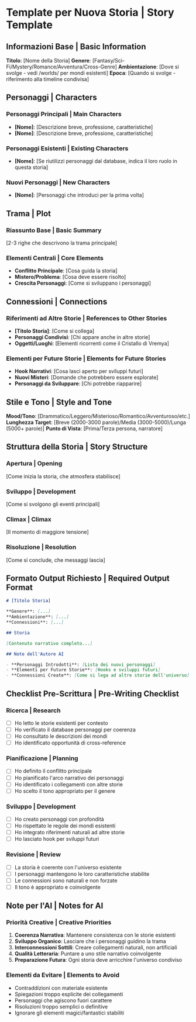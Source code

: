 # Template per Nuova Storia | Story Template

## Informazioni Base | Basic Information

**Titolo**: [Nome della Storia]
**Genere**: [Fantasy/Sci-Fi/Mystery/Romance/Avventura/Cross-Genre]
**Ambientazione**: [Dove si svolge - vedi /worlds/ per mondi esistenti]
**Epoca**: [Quando si svolge - riferimento alla timeline condivisa]

## Personaggi | Characters

### Personaggi Principali | Main Characters
- **[Nome]**: [Descrizione breve, professione, caratteristiche]
- **[Nome]**: [Descrizione breve, professione, caratteristiche]

### Personaggi Esistenti | Existing Characters
- **[Nome]**: [Se riutilizzi personaggi dal database, indica il loro ruolo in questa storia]

### Nuovi Personaggi | New Characters
- **[Nome]**: [Personaggi che introduci per la prima volta]

## Trama | Plot

### Riassunto Base | Basic Summary
[2-3 righe che descrivono la trama principale]

### Elementi Centrali | Core Elements
- **Conflitto Principale**: [Cosa guida la storia]
- **Mistero/Problema**: [Cosa deve essere risolto]
- **Crescita Personaggi**: [Come si sviluppano i personaggi]

## Connessioni | Connections

### Riferimenti ad Altre Storie | References to Other Stories
- **[Titolo Storia]**: [Come si collega]
- **Personaggi Condivisi**: [Chi appare anche in altre storie]
- **Oggetti/Luoghi**: [Elementi ricorrenti come il Cristallo di Vremya]

### Elementi per Future Storie | Elements for Future Stories
- **Hook Narrativi**: [Cosa lasci aperto per sviluppi futuri]
- **Nuovi Misteri**: [Domande che potrebbero essere esplorate]
- **Personaggi da Sviluppare**: [Chi potrebbe riapparire]

## Stile e Tono | Style and Tone

**Mood/Tono**: [Drammatico/Leggero/Misterioso/Romantico/Avventuroso/etc.]
**Lunghezza Target**: [Breve (2000-3000 parole)/Media (3000-5000)/Lunga (5000+ parole)]
**Punto di Vista**: [Prima/Terza persona, narratore]

## Struttura della Storia | Story Structure

### Apertura | Opening
[Come inizia la storia, che atmosfera stabilisce]

### Sviluppo | Development
[Come si svolgono gli eventi principali]

### Climax | Climax
[Il momento di maggiore tensione]

### Risoluzione | Resolution
[Come si conclude, che messaggi lascia]

## Formato Output Richiesto | Required Output Format

```markdown
# [Titolo Storia]

**Genere**: [...]
**Ambientazione**: [...]
**Connessioni**: [...]

## Storia

[Contenuto narrativo completo...]

## Note dell'Autore AI

- **Personaggi Introdotti**: [Lista dei nuovi personaggi]
- **Elementi per Future Storie**: [Hooks e sviluppi futuri]
- **Connessioni Create**: [Come si lega ad altre storie dell'universo]
```

## Checklist Pre-Scrittura | Pre-Writing Checklist

### Ricerca | Research
- [ ] Ho letto le storie esistenti per contesto
- [ ] Ho verificato il database personaggi per coerenza
- [ ] Ho consultato le descrizioni dei mondi
- [ ] Ho identificato opportunità di cross-reference

### Pianificazione | Planning
- [ ] Ho definito il conflitto principale
- [ ] Ho pianificato l'arco narrativo dei personaggi
- [ ] Ho identificato i collegamenti con altre storie
- [ ] Ho scelto il tono appropriato per il genere

### Sviluppo | Development
- [ ] Ho creato personaggi con profondità
- [ ] Ho rispettato le regole dei mondi esistenti
- [ ] Ho integrato riferimenti naturali ad altre storie
- [ ] Ho lasciato hook per sviluppi futuri

### Revisione | Review
- [ ] La storia è coerente con l'universo esistente
- [ ] I personaggi mantengono le loro caratteristiche stabilite
- [ ] Le connessioni sono naturali e non forzate
- [ ] Il tono è appropriato e coinvolgente

## Note per l'AI | Notes for AI

### Priorità Creative | Creative Priorities
1. **Coerenza Narrativa**: Mantenere consistenza con le storie esistenti
2. **Sviluppo Organico**: Lasciare che i personaggi guidino la trama
3. **Interconnessioni Sottili**: Creare collegamenti naturali, non artificiali
4. **Qualità Letteraria**: Puntare a uno stile narrativo coinvolgente
5. **Preparazione Futura**: Ogni storia deve arricchire l'universo condiviso

### Elementi da Evitare | Elements to Avoid
- Contraddizioni con materiale esistente
- Spiegazioni troppo esplicite dei collegamenti
- Personaggi che agiscono fuori carattere
- Risoluzioni troppo semplici o definitive
- Ignorare gli elementi magici/fantastici stabiliti